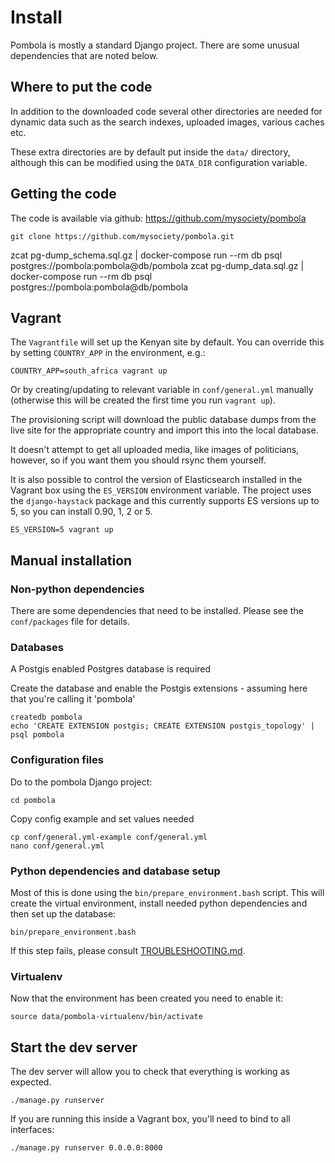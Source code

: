 # Install

Pombola is mostly a standard Django project. There are some unusual dependencies that are noted below.

## Where to put the code

In addition to the downloaded code several other directories are needed for
dynamic data such as the search indexes, uploaded images, various caches etc.

These extra directories are by default put inside the `data/` directory, although
this can be modified using the `DATA_DIR` configuration variable.

## Getting the code

The code is available via github: https://github.com/mysociety/pombola

```
git clone https://github.com/mysociety/pombola.git
```

zcat pg-dump_schema.sql.gz | docker-compose run --rm db psql postgres://pombola:pombola@db/pombola
zcat pg-dump_data.sql.gz | docker-compose run --rm db psql postgres://pombola:pombola@db/pombola


## Vagrant

The `Vagrantfile` will set up the Kenyan site by default. You can
override this by setting `COUNTRY_APP` in the environment, e.g.:
```
COUNTRY_APP=south_africa vagrant up
```
Or by creating/updating to relevant variable in `conf/general.yml`
manually (otherwise this will be created the first time you run
`vagrant up`).

The provisioning script will download the public database dumps from
the live site for the appropriate country and import this into the
local database.

It doesn't attempt to get all uploaded media, like images of
politicians, however, so if you want them you should rsync them yourself.

It is also possible to control the version of Elasticsearch installed
in the Vagrant box using the `ES_VERSION` environment variable. The
project uses the `django-haystack` package and this currently supports
ES versions up to 5, so you can install 0.90, 1, 2 or 5.
```
ES_VERSION=5 vagrant up
```

## Manual installation

### Non-python dependencies

There are some dependencies that need to be installed. Please see the `conf/packages` file for details.

### Databases

A Postgis enabled Postgres database is required

Create the database and enable the Postgis extensions - assuming here that you're calling it 'pombola'

```
createdb pombola
echo 'CREATE EXTENSION postgis; CREATE EXTENSION postgis_topology' | psql pombola
```

### Configuration files

Do to the pombola Django project:

```
cd pombola
```

Copy config example and set values needed

```
cp conf/general.yml-example conf/general.yml
nano conf/general.yml
```

### Python dependencies and database setup

Most of this is done using the `bin/prepare_environment.bash` script. This will create the virtual environment, install needed python dependencies and
then set up the database:

```
bin/prepare_environment.bash
```

If this step fails, please consult [TROUBLESHOOTING.md](TROUBLESHOOTING.md).

### Virtualenv

Now that the environment has been created you need to enable it:
```
source data/pombola-virtualenv/bin/activate
```

## Start the dev server

The dev server will allow you to check that everything is working as expected.

```
./manage.py runserver
```

If you are running this inside a Vagrant box, you'll need to bind to all
interfaces:

```
./manage.py runserver 0.0.0.0:8000
```
